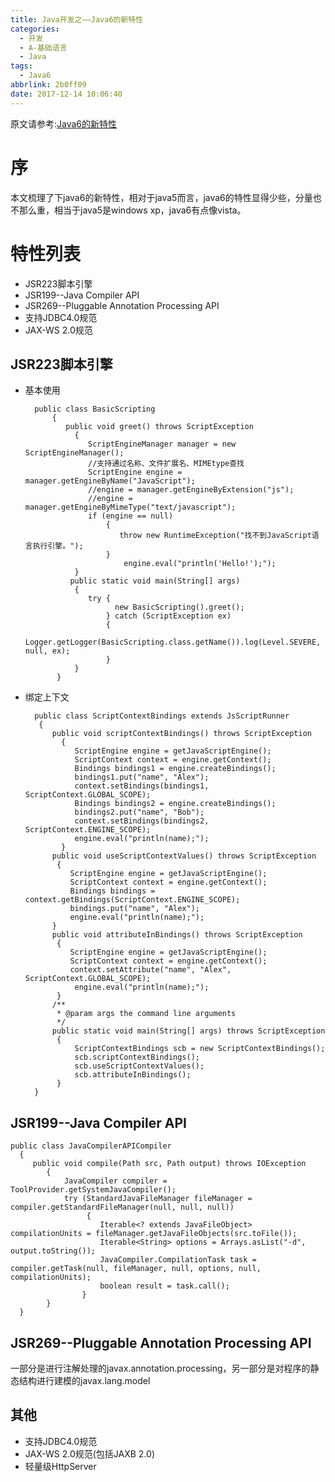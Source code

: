 ```yaml
---
title: Java开发之——Java6的新特性
categories:
  - 开发
  - A-基础语言
  - Java
tags:
  - Java6
abbrlink: 2b0ff09
date: 2017-12-14 10:06:40
---
```

原文请参考:[Java6的新特性][1]
# 序
本文梳理了下java6的新特性，相对于java5而言，java6的特性显得少些，分量也不那么重，相当于java5是windows xp，java6有点像vista。  

# 特性列表
- JSR223脚本引擎
- JSR199--Java Compiler API
- JSR269--Pluggable Annotation Processing API
- 支持JDBC4.0规范
- JAX-WS 2.0规范
<!--more-->
## JSR223脚本引擎
- 基本使用

		public class BasicScripting 
			{
   			   public void greet() throws ScriptException
				 {
        		 	ScriptEngineManager manager = new ScriptEngineManager();
        			//支持通过名称、文件扩展名、MIMEtype查找
        			ScriptEngine engine = manager.getEngineByName("JavaScript");
					//engine = manager.getEngineByExtension("js");
					//engine = manager.getEngineByMimeType("text/javascript");
        			if (engine == null) 
						{
            			   throw new RuntimeException("找不到JavaScript语言执行引擎。");
        				}
        					engine.eval("println('Hello!');");
    			 }
    			public static void main(String[] args)
				 {
        			try {
            			  new BasicScripting().greet();
        				} catch (ScriptException ex) 
						{
           					Logger.getLogger(BasicScripting.class.getName()).log(Level.SEVERE, null, ex);
        				}
   				 }
			 }

- 绑定上下文

		public class ScriptContextBindings extends JsScriptRunner
		 {
    		public void scriptContextBindings() throws ScriptException 
			  {
       			 ScriptEngine engine = getJavaScriptEngine();
        		 ScriptContext context = engine.getContext();
        		 Bindings bindings1 = engine.createBindings();
        		 bindings1.put("name", "Alex");
        		 context.setBindings(bindings1, ScriptContext.GLOBAL_SCOPE);
        		 Bindings bindings2 = engine.createBindings();
        		 bindings2.put("name", "Bob");
       			 context.setBindings(bindings2, ScriptContext.ENGINE_SCOPE);
       			 engine.eval("println(name);");
    		  }
    		public void useScriptContextValues() throws ScriptException 
			 {
        		ScriptEngine engine = getJavaScriptEngine();
        		ScriptContext context = engine.getContext();
        		Bindings bindings = context.getBindings(ScriptContext.ENGINE_SCOPE);
        		bindings.put("name", "Alex");
        		engine.eval("println(name);");
    		}
    		public void attributeInBindings() throws ScriptException
			 {
        		ScriptEngine engine = getJavaScriptEngine();
        		ScriptContext context = engine.getContext();
        		context.setAttribute("name", "Alex", ScriptContext.GLOBAL_SCOPE);
       			 engine.eval("println(name);");
    		 }
    		/**
    		 * @param args the command line arguments
    		 */
    		public static void main(String[] args) throws ScriptException
			 {
       			 ScriptContextBindings scb = new ScriptContextBindings();
        		 scb.scriptContextBindings();
        		 scb.useScriptContextValues();
        		 scb.attributeInBindings();
   			 }
		}

## JSR199--Java Compiler API

	public class JavaCompilerAPICompiler 
	  {
    	 public void compile(Path src, Path output) throws IOException 
			{
        		JavaCompiler compiler = ToolProvider.getSystemJavaCompiler();
        		try (StandardJavaFileManager fileManager = compiler.getStandardFileManager(null, null, null))
					 {
            			Iterable<? extends JavaFileObject> compilationUnits = fileManager.getJavaFileObjects(src.toFile());
            			Iterable<String> options = Arrays.asList("-d", output.toString());
            			JavaCompiler.CompilationTask task = compiler.getTask(null, fileManager, null, options, null, compilationUnits);
            			boolean result = task.call();
        			}
    		}
	  }

## JSR269--Pluggable Annotation Processing API
一部分是进行注解处理的javax.annotation.processing，另一部分是对程序的静态结构进行建模的javax.lang.model
## 其他
- 支持JDBC4.0规范
- JAX-WS 2.0规范(包括JAXB 2.0)
- 轻量级HttpServer






[1]: https://segmentfault.com/a/1190000004417536